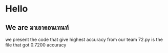 <h1>Hello</h1>
<h2> We are มาเอาคอนเทนท์ </h2>

we present the code that give highest accuracy from our team
72.py is the file that got 0.7200 accuracy
